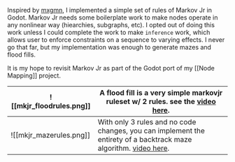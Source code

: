 Inspired by [mxgmn](https://github.com/mxgmn/MarkovJunior), I implemented a simple set of rules of Markov Jr in Godot.  Markov Jr needs some boilerplate work to make nodes operate in any nonlinear way (hiearchies, subgraphs, etc). I opted out of doing this work unless I could complete the work to make `inference` work, which allows user to enforce constraints on a sequence to varying effects.  I never go that far, but my implementation was enough to generate mazes and flood fills.

It is my hope to revisit Markov Jr as part of the Godot port of my [[Node Mapping]] project.

| ![[mkjr_floodrules.png]] | A flood fill is a very simple markovjr ruleset w/ 2 rules.  see the [video here](assets/mkjr_flood.mp4).                              |
| ------------------------ | ----------------------------------------------------------------------------------------------------------------------------------------- |
| ![[mkjr_mazerules.png]]  | With only 3 rules and no code changes, you can implement the entirety of a backtrack maze algorithm.  [video here](assets/mkjr_maze.mp4). |

